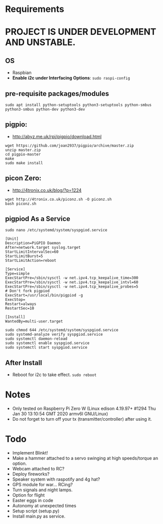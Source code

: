 # Requirements

# **PROJECT IS UNDER DEVELOPMENT AND UNSTABLE.**
## OS
* Raspbian
* __**Enable i2c under Interfacing Options**__: `sudo raspi-config`

## pre-requisite packages/modules
`sudo apt install python-setuptools python3-setuptools python-smbus python3-smbus python-dev python3-dev`

## pigpio:
* http://abyz.me.uk/rpi/pigpio/download.html
```
wget https://github.com/joan2937/pigpio/archive/master.zip
unzip master.zip
cd pigpio-master
make
sudo make install
```

## picon Zero:
* http://4tronix.co.uk/blog/?p=1224
```
wget http://4tronix.co.uk/piconz.sh -O piconz.sh
bash piconz.sh
```

## pigpiod As a Service
`sudo nano /etc/systemd/system/syspgiod.service`
```
[Unit]
Description=PiGPIO Daemon
After=network.target syslog.target
StartLimitIntervalSec=60
StartLimitBurst=5
StartLimitAction=reboot

[Service]
Type=simple
ExecStartPre=/sbin/sysctl -w net.ipv4.tcp_keepalive_time=300
ExecStartPre=/sbin/sysctl -w net.ipv4.tcp_keepalive_intvl=60
ExecStartPre=/sbin/sysctl -w net.ipv4.tcp_keepalive_probes=5
# Don't fork pigpiod
ExecStart=/usr/local/bin/pigpiod -g
ExecStop=
Restart=always
RestartSec=10

[Install]
WantedBy=multi-user.target
```

```
sudo chmod 644 /etc/systemd/system/syspgiod.service
sudo systemd-analyze verify syspgiod.service
sudo systemctl daemon-reload
sudo systemctl enable syspgiod.service
sudo systemctl start syspgiod.service
```

## After Install
* Reboot for i2c to take effect.
`sudo reboot`

# Notes
* Only tested on Raspberry Pi Zero W (Linux edison 4.19.97+ #1294 Thu Jan 30 13:10:54 GMT 2020 armv6l GNU/Linux)
* Do not forget to turn off your tx (transmitter/controller) after using it.

# Todo
* Implement Blinkt!
* Make a hammer attached to a servo swinging at high speeds/torque an option.
* Webcam attached to RC?
* Deploy fireworks?
* Speaker system with raspotify and 4g hat?
* GPS module for war... RCing?
* Turn signals and night lamps.
* Option for flight
* Easter eggs in code
* Autonomy at unexpected times
* Setup script (setup.py)
* Install main.py as service.